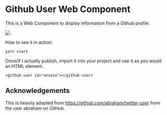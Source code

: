 # Github User Web Component

This is a Web Component to display information from a Github profile.

<img src="https://i.imgur.com/nXSImBi.png" />

How to see it in action:

```
yarn start
```

Once/if I actually publish, import it into your project and use it as you would an HTML element.

```
<github-user id="anveio"></github-user>
```


## Acknowledgements

This is heavily adapted from https://github.com/abraham/twitter-user from the user abraham on GitHub.
